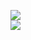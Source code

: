 [![](https://img.shields.io/badge/Made%20With-Github%20Spray-lightgrey.svg?style=for-the-badge&logo=github)](https://github.com/Annihil/github-spray#5745)  
[![](https://i.imgur.com/2DrTn0Z.gif)](https://github.com/Annihil/github-spray)
